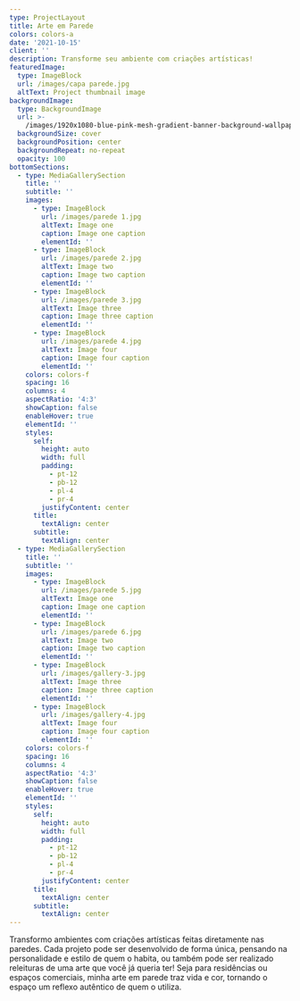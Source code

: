 ```yaml
---
type: ProjectLayout
title: Arte em Parede
colors: colors-a
date: '2021-10-15'
client: ''
description: Transforme seu ambiente com criações artísticas!
featuredImage:
  type: ImageBlock
  url: /images/capa parede.jpg
  altText: Project thumbnail image
backgroundImage:
  type: BackgroundImage
  url: >-
    /images/1920x1080-blue-pink-mesh-gradient-banner-background-wallpaper-website-template-landing-page-web-frame-text_685444-38.jpg
  backgroundSize: cover
  backgroundPosition: center
  backgroundRepeat: no-repeat
  opacity: 100
bottomSections:
  - type: MediaGallerySection
    title: ''
    subtitle: ''
    images:
      - type: ImageBlock
        url: /images/parede 1.jpg
        altText: Image one
        caption: Image one caption
        elementId: ''
      - type: ImageBlock
        url: /images/parede 2.jpg
        altText: Image two
        caption: Image two caption
        elementId: ''
      - type: ImageBlock
        url: /images/parede 3.jpg
        altText: Image three
        caption: Image three caption
        elementId: ''
      - type: ImageBlock
        url: /images/parede 4.jpg
        altText: Image four
        caption: Image four caption
        elementId: ''
    colors: colors-f
    spacing: 16
    columns: 4
    aspectRatio: '4:3'
    showCaption: false
    enableHover: true
    elementId: ''
    styles:
      self:
        height: auto
        width: full
        padding:
          - pt-12
          - pb-12
          - pl-4
          - pr-4
        justifyContent: center
      title:
        textAlign: center
      subtitle:
        textAlign: center
  - type: MediaGallerySection
    title: ''
    subtitle: ''
    images:
      - type: ImageBlock
        url: /images/parede 5.jpg
        altText: Image one
        caption: Image one caption
        elementId: ''
      - type: ImageBlock
        url: /images/parede 6.jpg
        altText: Image two
        caption: Image two caption
        elementId: ''
      - type: ImageBlock
        url: /images/gallery-3.jpg
        altText: Image three
        caption: Image three caption
        elementId: ''
      - type: ImageBlock
        url: /images/gallery-4.jpg
        altText: Image four
        caption: Image four caption
        elementId: ''
    colors: colors-f
    spacing: 16
    columns: 4
    aspectRatio: '4:3'
    showCaption: false
    enableHover: true
    elementId: ''
    styles:
      self:
        height: auto
        width: full
        padding:
          - pt-12
          - pb-12
          - pl-4
          - pr-4
        justifyContent: center
      title:
        textAlign: center
      subtitle:
        textAlign: center
---
```

Transformo ambientes com criações artísticas feitas diretamente nas paredes. Cada projeto pode ser desenvolvido de forma única, pensando na personalidade e estilo de quem o habita, ou também pode ser realizado releituras de uma arte que você já queria ter!
Seja para residências ou espaços comerciais, minha arte em parede traz vida e cor, tornando o espaço um reflexo autêntico de quem o utiliza.
